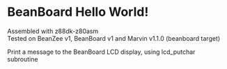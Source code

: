 # BeanBoard Hello World!
Assembled with z88dk-z80asm  
Tested on BeanZee v1, BeanBoard v1 and Marvin v1.1.0 (beanboard target)

Print a message to the BeanBoard LCD display, using lcd_putchar subroutine
